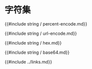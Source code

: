 
# 字符集

{{#include string / percent-encode.md}}

{{#include string / url-encode.md}}

{{#include string / hex.md}}

{{#include string / base64.md}}

{{#include ../links.md}}
